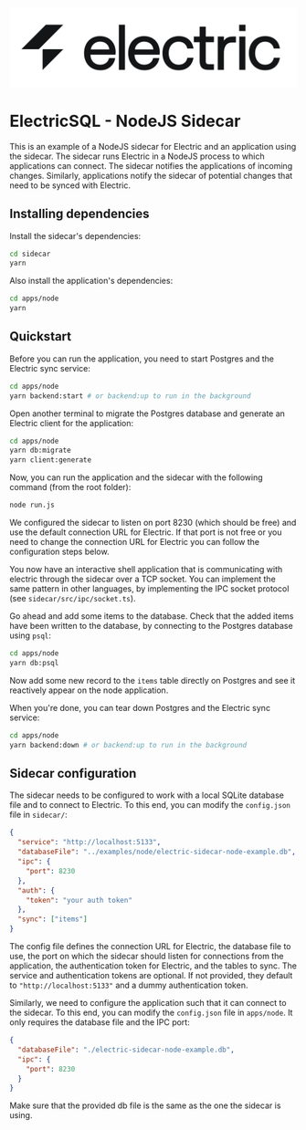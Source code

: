 <a href="https://electric-sql.com">
  <picture>
    <source media="(prefers-color-scheme: dark)"
        srcset="https://raw.githubusercontent.com/electric-sql/meta/main/identity/ElectricSQL-logo-light-trans.svg"
    />
    <source media="(prefers-color-scheme: light)"
        srcset="https://raw.githubusercontent.com/electric-sql/meta/main/identity/ElectricSQL-logo-black.svg"
    />
    <img alt="ElectricSQL logo"
        src="https://raw.githubusercontent.com/electric-sql/meta/main/identity/ElectricSQL-logo-black.svg"
    />
  </picture>
</a>

# ElectricSQL - NodeJS Sidecar

This is an example of a NodeJS sidecar for Electric and an application using the sidecar.
The sidecar runs Electric in a NodeJS process to which applications can connect.
The sidecar notifies the applications of incoming changes.
Similarly, applications notify the sidecar of potential changes that need to be synced with Electric.

## Installing dependencies

Install the sidecar's dependencies:
```sh
cd sidecar
yarn
```

Also install the application's dependencies:
```sh
cd apps/node
yarn
```

## Quickstart

Before you can run the application, you need to start Postgres and the Electric sync service:
```sh
cd apps/node
yarn backend:start # or backend:up to run in the background
```

Open another terminal to migrate the Postgres database and generate an Electric client for the application: 
```sh
cd apps/node
yarn db:migrate
yarn client:generate
```

Now, you can run the application and the sidecar with the following command (from the root folder):
```sh
node run.js
```

We configured the sidecar to listen on port 8230 (which should be free) and use the default connection URL for Electric. If that port is not free or you need to change the connection URL for Electric you can follow the configuration steps below.

You now have an interactive shell application that is communicating with electric through the sidecar over a TCP socket. You can implement the same pattern in other languages, by implementing the IPC socket protocol (see ```sidecar/src/ipc/socket.ts```).

Go ahead and add some items to the database. Check that the added items have been written to the database, by connecting to the Postgres database using `psql`:

```sh
cd apps/node
yarn db:psql
```

Now add some new record to the `items` table directly on Postgres and see it reactively appear on the node application.

When you're done, you can tear down Postgres and the Electric sync service:

```sh
cd apps/node
yarn backend:down # or backend:up to run in the background
```

## Sidecar configuration

The sidecar needs to be configured to work with a local SQLite database file and to connect to Electric.
To this end, you can modify the `config.json` file in `sidecar/`:
```json
{
  "service": "http://localhost:5133",
  "databaseFile": "../examples/node/electric-sidecar-node-example.db",
  "ipc": {
    "port": 8230
  },
  "auth": {
    "token": "your auth token"
  },
  "sync": ["items"]
}
```

The config file defines the connection URL for Electric, the database file to use, the port on which the sidecar should listen for connections from the application, the authentication token for Electric, and the tables to sync. The service and authentication tokens are optional. If not provided, they default to `"http://localhost:5133"` and a dummy authentication token.

Similarly, we need to configure the application such that it can connect to the sidecar.
To this end, you can modify the `config.json` file in `apps/node`. It only requires the database file and the IPC port:
```json
{
  "databaseFile": "./electric-sidecar-node-example.db",
  "ipc": {
    "port": 8230
  }
}
```

Make sure that the provided db file is the same as the one the sidecar is using.